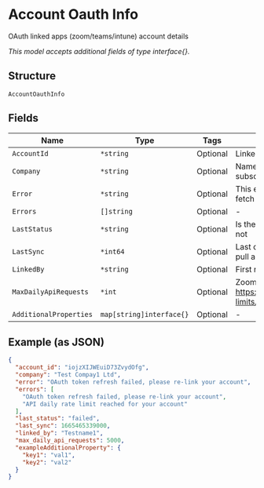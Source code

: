 
# Account Oauth Info

OAuth linked apps (zoom/teams/intune) account details

*This model accepts additional fields of type interface{}.*

## Structure

`AccountOauthInfo`

## Fields

| Name | Type | Tags | Description |
|  --- | --- | --- | --- |
| `AccountId` | `*string` | Optional | Linked app(zoom/teams/intune) account id |
| `Company` | `*string` | Optional | Name of the company whose account mist has subscribed to |
| `Error` | `*string` | Optional | This error is provided when the account fails to fetch token/data |
| `Errors` | `[]string` | Optional | - |
| `LastStatus` | `*string` | Optional | Is the last data pull for account is successful or not |
| `LastSync` | `*int64` | Optional | Last data pull timestamp, background jobs that pull account data |
| `LinkedBy` | `*string` | Optional | First name of the user who linked the account |
| `MaxDailyApiRequests` | `*int` | Optional | Zoom daily api request quota, https://developers.zoom.us/docs/api/rest/rate-limits/ |
| `AdditionalProperties` | `map[string]interface{}` | Optional | - |

## Example (as JSON)

```json
{
  "account_id": "iojzXIJWEuiD73ZvydOfg",
  "company": "Test Compay1 Ltd",
  "error": "OAuth token refresh failed, please re-link your account",
  "errors": [
    "OAuth token refresh failed, please re-link your account",
    "API daily rate limit reached for your account"
  ],
  "last_status": "failed",
  "last_sync": 1665465339000,
  "linked_by": "Testname1",
  "max_daily_api_requests": 5000,
  "exampleAdditionalProperty": {
    "key1": "val1",
    "key2": "val2"
  }
}
```

